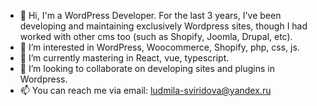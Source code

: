- 👋 Hi, I'm a WordPress Developer. For the last 3 years, I've been developing and maintaining exclusively Wordpress sites, though I had worked with other cms too
(such as Shopify, Joomla, Drupal, etc).
- 👀 I’m interested in WordPress, Woocommerce, Shopify, php, css, js.
- 🌱 I’m currently mastering in React, vue, typescript.
- 💞️ I’m looking to collaborate on developing sites and plugins in Wordpress.
- 📫 You can reach me via email: ludmila-sviridova@yandex.ru

<!---
ludmila-sv/ludmila-sv is a ✨ special ✨ repository because its `README.md` (this file) appears on your GitHub profile.
You can click the Preview link to take a look at your changes.
--->
